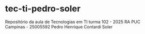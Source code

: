 # tec-ti-pedro-soler
Repositório da aula de Tecnologias em TI turma 102 - 2025
RA PUC Campinas - 25005592
Pedro Henrique Contardi Soler

